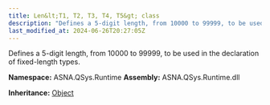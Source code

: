 ```yaml
---
title: Len&lt;T1, T2, T3, T4, T5&gt; class
description: "Defines a 5-digit length, from 10000 to 99999, to be used in the declaration of fixed-length types. "
last_modified_at: 2024-06-26T20:27:05Z
---
```


Defines a 5-digit length, from 10000 to 99999, to be used in the declaration of fixed-length types.

**Namespace:** ASNA.QSys.Runtime
**Assembly:** ASNA.QSys.Runtime.dll

**Inheritance:** [Object](https://docs.microsoft.com/en-us/dotnet/api/system.object)
<br>
<br>
